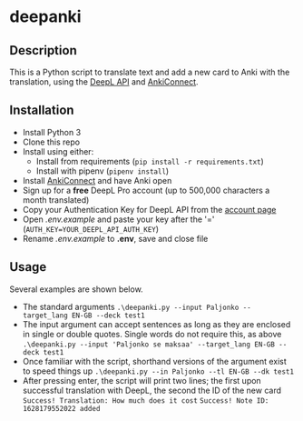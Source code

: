 # deepanki

## Description
This is a Python script to translate text and add a new card to Anki with the translation, using the [DeepL API](https://www.deepl.com/docs-api) and [AnkiConnect](https://github.com/FooSoft/anki-connect).

## Installation
* Install Python 3
* Clone this repo
* Install using either:
    * Install from requirements (```pip install -r requirements.txt```)
    * Install with pipenv (```pipenv install```)
* Install [AnkiConnect](https://github.com/FooSoft/anki-connect) and have Anki open
* Sign up for a **free** DeepL Pro account (up to 500,000 characters a month translated)
* Copy your Authentication Key for DeepL API from the [account page](https://www.deepl.com/pro-account)
* Open *.env.example* and paste your key after the '=' (```AUTH_KEY=YOUR_DEEPL_API_AUTH_KEY```)
* Rename *.env.example* to **.env**, save and close file

## Usage
Several examples are shown below.

* The standard arguments
```.\deepanki.py --input Paljonko --target_lang EN-GB --deck test1```
* The input argument can accept sentences as long as they are enclosed in single or double quotes. Single words do not require this, as above
```.\deepanki.py --input 'Paljonko se maksaa' --target_lang EN-GB --deck test1```
* Once familiar with the script, shorthand versions of the argument exist to speed things up
```.\deepanki.py --in Paljonko --tl EN-GB --dk test1```
* After pressing enter, the script will print two lines; the first upon successful translation with DeepL, the second the ID of the new card
```Success! Translation: How much does it cost```
```Success! Note ID: 1628179552022 added```